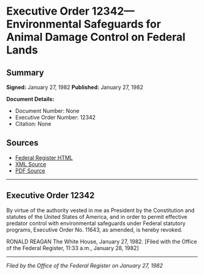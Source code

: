 # Executive Order 12342—Environmental Safeguards for Animal Damage Control on Federal Lands

## Summary

**Signed:** January 27, 1982
**Published:** January 27, 1982

**Document Details:**
- Document Number: None
- Executive Order Number: 12342
- Citation: None

## Sources
- [Federal Register HTML](https://www.presidency.ucsb.edu/documents/executive-order-12342-environmental-safeguards-for-animal-damage-control-federal-lands)
- [XML Source](None)
- [PDF Source](None)

---

## Executive Order 12342

By virtue of the authority vested in me as President by the Constitution and statutes of the United States of America, and in order to permit effective predator control with environmental safeguards under Federal statutory programs, Executive Order No. 11643, as amended, is hereby revoked.

RONALD REAGAN
The White House,
January 27, 1982.
[Filed with the Office of the Federal Register, 11:33 a.m., January 28, 1982]

---

*Filed by the Office of the Federal Register on January 27, 1982*
